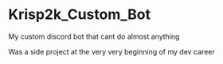 # Krisp2k_Custom_Bot
My custom discord bot that cant do almost anything

Was a side project at the very very beginning of my dev career
